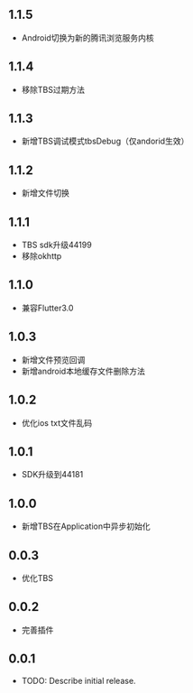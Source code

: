 ## 1.1.5
* Android切换为新的腾讯浏览服务内核

## 1.1.4
* 移除TBS过期方法

## 1.1.3
* 新增TBS调试模式tbsDebug（仅andorid生效）

## 1.1.2
* 新增文件切换

## 1.1.1
* TBS sdk升级44199
* 移除okhttp

## 1.1.0
* 兼容Flutter3.0

## 1.0.3

* 新增文件预览回调
* 新增android本地缓存文件删除方法

## 1.0.2

* 优化ios txt文件乱码


## 1.0.1

* SDK升级到44181

## 1.0.0

* 新增TBS在Application中异步初始化

## 0.0.3

* 优化TBS

## 0.0.2

* 完善插件

## 0.0.1

* TODO: Describe initial release.
